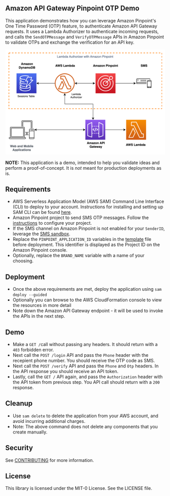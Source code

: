 ## Amazon API Gateway Pinpoint OTP Demo

This application demonstrates how you can leverage Amazon Pinpoint's One Time Password (OTP) feature, to authenticate Amazon API Gateway requests. It uses a Lambda Authorizer to authenticate incoming requests, and calls the `SendOTPMessage` and `VerifyOTPMessage` APIs in Amazon Pinpoint to validate OTPs and exchange the verification for an API key.

![Architecture Diagram](img/APIGatewaySMSAuth.png)

**NOTE:** This application is a demo, intended to help you validate ideas and perform a proof-of-concept. It is _not_ meant for production deployments as is.

## Requirements

- AWS Serverless Application Model (AWS SAM) Command Line Interface (CLI) to deploy to your account. Instructions for installing and setting up SAM CLI can be found [here](https://aws.amazon.com/serverless/sam/).
- Amazon Pinpoint project to send SMS OTP messages. Follow the [instructions](https://docs.aws.amazon.com/pinpoint/latest/userguide/channels-sms-setup.html) to configure your project.
- If the SMS channel on Amazon Pinpoint is not enabled for your `SenderID`, leverage the [SMS sandbox](https://docs.aws.amazon.com/pinpoint/latest/userguide/channels-sms-sandbox.html).
- Replace the `PINPOINT_APPLICATION_ID` variables in the [template](template.yaml) file before deployment. This identifier is displayed as the Project ID on the Amazon Pinpoint console.
- Optionally, replace the `BRAND_NAME` variable with a name of your choosing.

## Deployment

- Once the above requirements are met, deploy the application using `sam deploy --guided`
- Optionally you can browse to the AWS CloudFormation console to view the resources in more detail
- Note down the Amazon API Gateway endpoint - it will be used to invoke the APIs in the next step.

## Demo

- Make a `GET /`call without passing any headers. It should return with a `403` forbidden error.
- Next call the `POST /login` API and pass the `Phone` header with the recepient phone number. You should receive the OTP code as SMS.
- Next call the `POST /verify` API and pass the `Phone` and `Otp` headers. In the API response you should receive an API token.
- Lastly, call the `GET /` API again, and pass the `Authorization` header with the API token from previous step. You API call should return with a `200` response.

## Cleanup

- Use `sam delete` to delete the application from your AWS account, and avoid incurring additional charges.
- Note: The above command does not delete any components that you create manually.

## Security

See [CONTRIBUTING](CONTRIBUTING.md#security-issue-notifications) for more information.

## License

This library is licensed under the MIT-0 License. See the LICENSE file.
